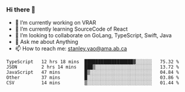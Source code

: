 ### Hi there 👋

- 🔭 I’m currently working on VRAR
- 🌱 I’m currently learning SourceCode of React
- 👯 I’m looking to collaborate on GoLang, TypeScript, Swift, Java
- 💬 Ask me about Anything
- 📫 How to reach me: stanley.yao@ama.ab.ca


<!--START_SECTION:waka-->
```text
TypeScript   12 hrs 18 mins  ██████████████████▓░░░░░░   75.32 % 
JSON         2 hrs 14 mins   ███▒░░░░░░░░░░░░░░░░░░░░░   13.72 % 
JavaScript   47 mins         █▒░░░░░░░░░░░░░░░░░░░░░░░   04.84 % 
Other        37 mins         █░░░░░░░░░░░░░░░░░░░░░░░░   03.86 % 
CSV          14 mins         ▒░░░░░░░░░░░░░░░░░░░░░░░░   01.44 % 
```
<!--END_SECTION:waka-->
